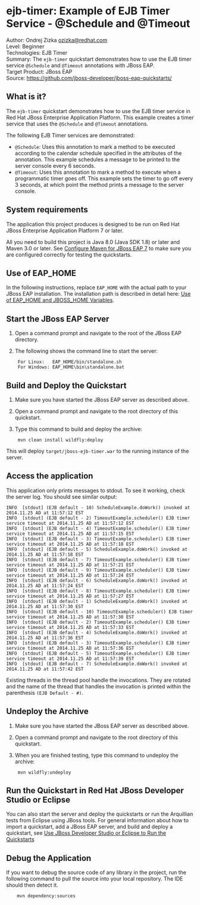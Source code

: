 ejb-timer: Example of EJB Timer Service - @Schedule and @Timeout
===========================================
Author: Ondrej Zizka <ozizka@redhat.com>  
Level: Beginner  
Technologies: EJB Timer  
Summary: The `ejb-timer` quickstart demonstrates how to use the EJB timer service `@Schedule` and `@Timeout` annotations with JBoss EAP.  
Target Product: JBoss EAP  
Source: <https://github.com/jboss-developer/jboss-eap-quickstarts/>  

What is it?
-----------

The `ejb-timer` quickstart demonstrates how to use the EJB timer service in Red Hat JBoss Enterprise Application Platform. This example creates a timer service that uses the `@Schedule` and `@Timeout` annotations. 


The following EJB Timer services are demonstrated:

 * `@Schedule`: Uses this annotation to mark a method to be executed according to the calendar schedule specified in the attributes of the annotation. This example schedules a message to be printed to the server console every 6 seconds.
 * `@Timeout`: Uses this annotation to mark a method to execute when a programmatic timer goes off. This example sets the timer to go off every 3 seconds, at which point the method prints a message to the server console.
 

System requirements
-------------------

The application this project produces is designed to be run on Red Hat JBoss Enterprise Application Platform 7 or later. 

All you need to build this project is Java 8.0 (Java SDK 1.8) or later and Maven 3.0 or later. See [Configure Maven for JBoss EAP 7](https://github.com/jboss-developer/jboss-developer-shared-resources/blob/master/guides/CONFIGURE_MAVEN_JBOSS_EAP7.md#configure-maven-to-build-and-deploy-the-quickstarts) to make sure you are configured correctly for testing the quickstarts.

 
Use of EAP_HOME
---------------

In the following instructions, replace `EAP_HOME` with the actual path to your JBoss EAP installation. The installation path is described in detail here: [Use of EAP_HOME and JBOSS_HOME Variables](https://github.com/jboss-developer/jboss-developer-shared-resources/blob/master/guides/USE_OF_EAP_HOME.md#use-of-eap_home-and-jboss_home-variables).


Start the JBoss EAP Server
-------------------------

1. Open a command prompt and navigate to the root of the JBoss EAP directory.
2. The following shows the command line to start the server:

        For Linux:   EAP_HOME/bin/standalone.sh
        For Windows: EAP_HOME\bin\standalone.bat


Build and Deploy the Quickstart
-------------------------

1. Make sure you have started the JBoss EAP server as described above.
2. Open a command prompt and navigate to the root directory of this quickstart.
3. Type this command to build and deploy the archive:

        mvn clean install wildfly:deploy

This will deploy `target/jboss-ejb-timer.war` to the running instance of the server.


Access the application
----------------------

This application only prints messages to stdout.
To see it working, check the server log. You should see similar output:

    INFO  [stdout] (EJB default - 10) ScheduleExample.doWork() invoked at 2014.11.25 AD at 11:57:12 EST
    INFO  [stdout] (EJB default - 2) TimeoutExample.scheduler() EJB timer service timeout at 2014.11.25 AD at 11:57:12 EST
    INFO  [stdout] (EJB default - 4) TimeoutExample.scheduler() EJB timer service timeout at 2014.11.25 AD at 11:57:15 EST
    INFO  [stdout] (EJB default - 3) TimeoutExample.scheduler() EJB timer service timeout at 2014.11.25 AD at 11:57:18 EST
    INFO  [stdout] (EJB default - 5) ScheduleExample.doWork() invoked at 2014.11.25 AD at 11:57:18 EST
    INFO  [stdout] (EJB default - 7) TimeoutExample.scheduler() EJB timer service timeout at 2014.11.25 AD at 11:57:21 EST
    INFO  [stdout] (EJB default - 9) TimeoutExample.scheduler() EJB timer service timeout at 2014.11.25 AD at 11:57:24 EST
    INFO  [stdout] (EJB default - 6) ScheduleExample.doWork() invoked at 2014.11.25 AD at 11:57:24 EST
    INFO  [stdout] (EJB default - 8) TimeoutExample.scheduler() EJB timer service timeout at 2014.11.25 AD at 11:57:27 EST
    INFO  [stdout] (EJB default - 1) ScheduleExample.doWork() invoked at 2014.11.25 AD at 11:57:30 EST
    INFO  [stdout] (EJB default - 10) TimeoutExample.scheduler() EJB timer service timeout at 2014.11.25 AD at 11:57:30 EST
    INFO  [stdout] (EJB default - 2) TimeoutExample.scheduler() EJB timer service timeout at 2014.11.25 AD at 11:57:33 EST
    INFO  [stdout] (EJB default - 4) ScheduleExample.doWork() invoked at 2014.11.25 AD at 11:57:36 EST
    INFO  [stdout] (EJB default - 3) TimeoutExample.scheduler() EJB timer service timeout at 2014.11.25 AD at 11:57:36 EST
    INFO  [stdout] (EJB default - 5) TimeoutExample.scheduler() EJB timer service timeout at 2014.11.25 AD at 11:57:39 EST
    INFO  [stdout] (EJB default - 7) ScheduleExample.doWork() invoked at 2014.11.25 AD at 11:57:42 EST

Existing threads in the thread pool handle the invocations. They are rotated and the name of the thread that handles the invocation is printed within the parenthesis `(EJB Default - #)`.


Undeploy the Archive
--------------------

1. Make sure you have started the JBoss EAP server as described above.
2. Open a command prompt and navigate to the root directory of this quickstart.
3. When you are finished testing, type this command to undeploy the archive:

        mvn wildfly:undeploy

Run the Quickstart in Red Hat JBoss Developer Studio or Eclipse
-------------------------------------
You can also start the server and deploy the quickstarts or run the Arquillian tests from Eclipse using JBoss tools. For general information about how to import a quickstart, add a JBoss EAP server, and build and deploy a quickstart, see [Use JBoss Developer Studio or Eclipse to Run the Quickstarts](https://github.com/jboss-developer/jboss-developer-shared-resources/blob/master/guides/USE_JBDS.md#use-jboss-developer-studio-or-eclipse-to-run-the-quickstarts) 


Debug the Application
------------------------------------

If you want to debug the source code of any library in the project, 
run the following command to pull the source into your local repository. The IDE should then detect it.

        mvn dependency:sources

